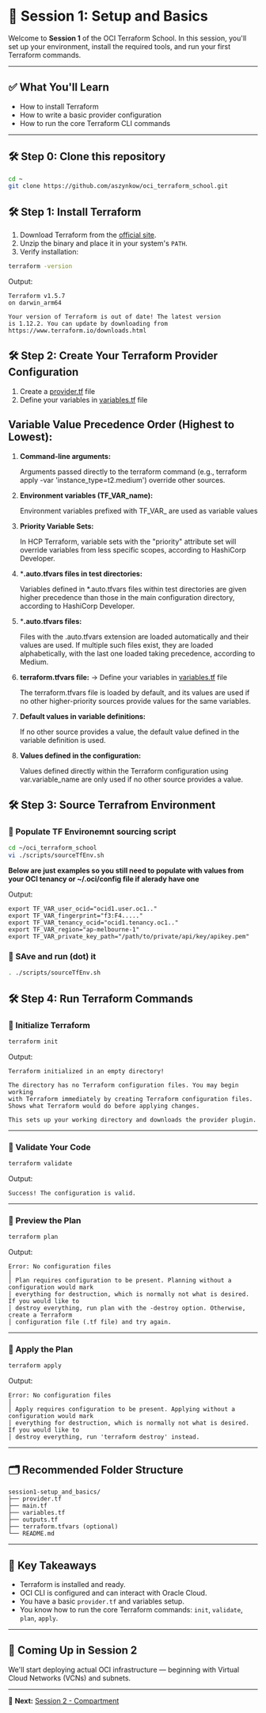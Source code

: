 # 🌱 Session 1: Setup and Basics

Welcome to **Session 1** of the OCI Terraform School. In this session, you'll set up your environment, install the required tools, and run your first Terraform commands.

---

## ✅ What You'll Learn

- How to install Terraform
- How to write a basic provider configuration
- How to run the core Terraform CLI commands

---
## 🛠 Step 0: Clone this repository 

```bash
cd ~
git clone https://github.com/aszynkow/oci_terraform_school.git 
```

## 🛠 Step 1: Install Terraform

1. Download Terraform from the [official site](https://developer.hashicorp.com/terraform/downloads).
2. Unzip the binary and place it in your system's `PATH`.
3. Verify installation:

```bash
terraform -version
```

Output:

```
Terraform v1.5.7
on darwin_arm64

Your version of Terraform is out of date! The latest version
is 1.12.2. You can update by downloading from https://www.terraform.io/downloads.html
```

## 🛠 Step 2: Create Your Terraform Provider Configuration

1. Create a [provider.tf](provider.tf) file
2. Define your variables in [variables.tf](variables.tf) file
            
## **Variable Value Precedence Order (Highest to Lowest):**
1. **Command-line arguments:**
 
    Arguments passed directly to the terraform command (e.g., terraform apply -var 'instance_type=t2.medium') override other sources.

2. **Environment variables (TF_VAR_name):**

    Environment variables prefixed with TF_VAR_ are used as variable values 
            
3. **Priority Variable Sets:**
            
    In HCP Terraform, variable sets with the "priority" attribute set will override variables from less specific scopes, according to HashiCorp Developer. 
            
4. ***.auto.tfvars files in test directories:**
            
    Variables defined in *.auto.tfvars files within test directories are given higher precedence than those in the main configuration directory, according to HashiCorp Developer. 
            
5. ***.auto.tfvars files:**
            
    Files with the .auto.tfvars extension are loaded automatically and their values are used. If multiple such files exist, they are loaded alphabetically, with the last one loaded taking precedence, according to Medium. 
            
6. **terraform.tfvars file:** -> Define your variables in [variables.tf](variables.tf) file
            
    The terraform.tfvars file is loaded by default, and its values are used if no other higher-priority sources provide values for the same variables. 
            
7. **Default values in variable definitions:**
            
    If no other source provides a value, the default value defined in the variable definition is used. 
            
8. **Values defined in the configuration:**

    Values defined directly within the Terraform configuration using var.variable_name are only used if no other source provides a value.        

## 🛠 Step 3: Source Terrafrom Environment

### 🔸 Populate TF Environemnt sourcing script

```bash
cd ~/oci_terraform_school
vi ./scripts/sourceTfEnv.sh
```
**Below are just examples so you still need to populate with values from your OCI tenancy or ~/.oci/config file if alerady have one**

Output:

```
export TF_VAR_user_ocid="ocid1.user.oc1.."
export TF_VAR_fingerprint="f3:F4....."
export TF_VAR_tenancy_ocid="ocid1.tenancy.oc1.."
export TF_VAR_region="ap-melbourne-1"
export TF_VAR_private_key_path="/path/to/private/api/key/apikey.pem"
```

### 🔸 SAve and run (dot) it

```bash
. ./scripts/sourceTfEnv.sh
```

## 🛠 Step 4: Run Terraform Commands

### 🔸 Initialize Terraform

```bash
terraform init
```

Output:

```
Terraform initialized in an empty directory!

The directory has no Terraform configuration files. You may begin working
with Terraform immediately by creating Terraform configuration files.
Shows what Terraform would do before applying changes.

This sets up your working directory and downloads the provider plugin.
```
---

### 🔸 Validate Your Code

```bash
terraform validate
```

Output:
```
Success! The configuration is valid.
```

---

### 🔸 Preview the Plan

```bash
terraform plan
```

Output:

```
Error: No configuration files
│ 
│ Plan requires configuration to be present. Planning without a configuration would mark
│ everything for destruction, which is normally not what is desired. If you would like to
│ destroy everything, run plan with the -destroy option. Otherwise, create a Terraform
│ configuration file (.tf file) and try again.
```

---

### 🔸 Apply the Plan

```bash
terraform apply
```

Output:

```
Error: No configuration files
│ 
│ Apply requires configuration to be present. Applying without a configuration would mark
│ everything for destruction, which is normally not what is desired. If you would like to
│ destroy everything, run 'terraform destroy' instead.
```

---

## 🗂 Recommended Folder Structure

```
session1-setup_and_basics/
├── provider.tf
├── main.tf
├── variables.tf
├── outputs.tf
├── terraform.tfvars (optional)
└── README.md
```

---

## 🧠 Key Takeaways

- Terraform is installed and ready.
- OCI CLI is configured and can interact with Oracle Cloud.
- You have a basic `provider.tf` and variables setup.
- You know how to run the core Terraform commands: `init`, `validate`, `plan`, `apply`.

---

## 🚀 Coming Up in Session 2

We'll start deploying actual OCI infrastructure — beginning with Virtual Cloud Networks (VCNs) and subnets.

---

📁 **Next:** [Session 2 - Compartment](../session2_compartment/README.md)
